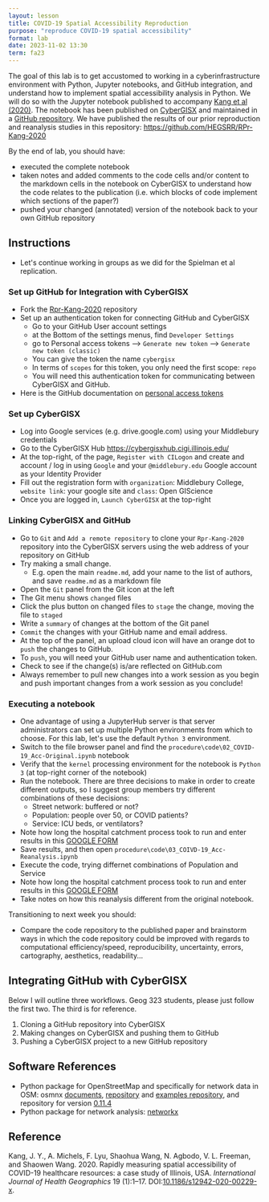 ```yaml
---
layout: lesson
title: COVID-19 Spatial Accessibility Reproduction
purpose: "reproduce COVID-19 spatial accessibility"
format: lab
date: 2023-11-02 13:30
term: fa23
---
```


The goal of this lab is to get accustomed to working in a cyberinfrastructure environment with Python, Jupyter notebooks, and GitHub integration, and understand how to implement spatial accessibility analysis in Python.
We will do so with the Jupyter notebook published to accompany [Kang et al (2020)](https://doi.org/10.1186/s12942-020-00229-x).
The notebook has been published on [CyberGISX](https://cybergisxhub.cigi.illinois.edu/notebook/rapidly-measuring-spatial-accessibility-of-covid-19-healthcare-resources-a-case-study-of-illinois-usa/) and maintained in a [GitHub repository](https://github.com/cybergis/COVID-19AccessibilityNotebook).
We have published the results of our prior reproduction and reanalysis studies in this repository: <https://github.com/HEGSRR/RPr-Kang-2020>

By the end of lab, you should have:
- executed the complete notebook
- taken notes and added comments to the code cells and/or content to the markdown cells in the notebook on CyberGISX to understand how the code relates to the publication (i.e. which blocks of code implement which sections of the paper?)
- pushed your changed (annotated) version of the notebook back to your own GitHub repository

## Instructions

- Let's continue working in groups as we did for the Spielman et al replication.

### Set up GitHub for Integration with CyberGISX

- Fork the [Rpr-Kang-2020](https://github.com/HEGSRR/RPr-Kang-2020) repository 
- Set up an authentication token for connecting GitHub and CyberGISX
    - Go to your GitHub User account settings
    - at the Bottom of the settings menus, find `Developer Settings`
    - go to Personal access tokens --> `Generate new token` --> `Generate new token (classic)` 
    - You can give the token the name `cybergisx`
    - In terms of `scopes` for this token, you only need the first scope: `repo`
    - You will need this authentication token for communicating between CyberGISX and GitHub.
- Here is the GitHub documentation on [personal access tokens](https://docs.github.com/en/authentication/keeping-your-account-and-data-secure/managing-your-personal-access-tokens)

### Set up CyberGISX

- Log into Google services (e.g. drive.google.com) using your Middlebury credentials
- Go to the CyberGISX Hub <https://cybergisxhub.cigi.illinois.edu/>
- At the top-right, of the page, `Register with CILogon` and create and account / log in using `Google` and your `@middlebury.edu` Google account as your Identity Provider
- Fill out the registration form with `organization`: Middlebury College, `website link`: your google site and `class`: Open GIScience
- Once you are logged in, `Launch CyberGISX` at the top-right

### Linking CyberGISX and GitHub

- Go to `Git` and `Add a remote repository` to clone your `Rpr-Kang-2020` repository into the CyberGISX servers using the web address of your repository on GitHub
- Try making a small change.
  - E.g. open the main `readme.md`, add your name to the list of authors, and save `readme.md` as a markdown file
- Open the `Git` panel from the Git icon at the left
- The Git menu shows `changed` files 
- Click the plus button on changed files to `stage` the change, moving the file to `staged`
- Write a `summary` of changes at the bottom of the Git panel
- `Commit` the changes with your GitHub name and email address.
- At the top of the panel, an upload cloud icon will have an orange dot to `push` the changes to GitHub.
- To `push`, you will need your GitHub user name and authentication token.
- Check to see if the change(s) is/are reflected on GitHub.com
- Always remember to pull new changes into a work session as you begin and push important changes from a work session as you conclude!

### Executing a notebook

- One advantage of using a JupyterHub server is that server administrators can set up multiple Python environments from which to choose. For this lab, let's use the default `Python 3` environment.
- Switch to the file browser panel and find the `procedure\code\02_COVID-19_Acc-Original.ipynb` notebook
- Verify that the `kernel` processing environment for the notebook is `Python 3` (at top-right corner of the notebook)
- Run the notebook. There are three decisions to make in order to create different outputs, so I suggest group members try different combinations of these decisions:
  - Street network: buffered or not?
  - Population: people over 50, or COVID patients?
  - Service: ICU beds, or ventilators?
- Note how long the hospital catchment process took to run and enter results in this [GOOGLE FORM](https://forms.gle/i1Hk3qZdFMhwk2nj7)
- Save results, and then open `procedure\code\03_COIVD-19_Acc-Reanalysis.ipynb`
- Execute the code, trying differnet combinations of Population and Service
- Note how long the hospital catchment process took to run and enter results in this [GOOGLE FORM](https://forms.gle/i1Hk3qZdFMhwk2nj7) 
- Take notes on how this reanalysis different from the original notebook.

Transitioning to next week you should:
- Compare the code repository to the published paper and brainstorm ways in which the code repository could be improved with regards to computational efficiency/speed, reproducibility, uncertainty, errors, cartography, aesthetics, readability...

## Integrating GitHub with CyberGISX

Below I will outline three workflows. Geog 323 students, please just follow the first two. The third is for reference.
1. Cloning a GitHub repository into CyberGISX
1. Making changes on CyberGISX and pushing them to GitHub
1. Pushing a CyberGISX project to a new GitHub repository

## Software References

- Python package for OpenStreetMap and specifically for network data in OSM: osmnx [documents](https://osmnx.readthedocs.io/en/stable/), [repository](https://github.com/gboeing/osmnx) and [examples repository](https://github.com/gboeing/osmnx-examples), and repository for version [0.11.4](https://github.com/gboeing/osmnx/releases/tag/v0.11.4)
- Python package for network analysis: [networkx](https://networkx.org/)

## Reference

Kang, J. Y., A. Michels, F. Lyu, Shaohua Wang, N. Agbodo, V. L. Freeman, and Shaowen Wang. 2020. Rapidly measuring spatial accessibility of COVID-19 healthcare resources: a case study of Illinois, USA. *International Journal of Health Geographics* 19 (1):1–17. DOI:[10.1186/s12942-020-00229-x](https://doi.org/10.1186/s12942-020-00229-x).
